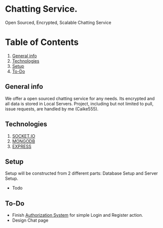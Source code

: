 # **Chatting Service.**
Open Sourced, Encrypted, Scalable Chatting Service


# Table of Contents
1. [General info](#general-info)
2. [Technologies](#technologies)
3. [Setup](#setup)
4. [To-Do](#To-Do)

## General info
We offer a open sourced chatting service for any needs. Its encrypted and all data is stored in Local Servers.
Project, including but not limited to pull, issue requests, are handled by me (Caike555).  

## Technologies
1. [SOCKET.IO](https://github.com/socketio/socket.io)
2. [MONGODB](https://github.com/mongodb/mongo)
3. [EXPRESS](https://github.com/expressjs/express)


## Setup
Setup will be constructed from 2 different parts: Database Setup and Server Setup. 
- Todo

## To-Do
* Finish [Authorization System](https://github.com/Caike555/Chat/tree/Auth_System) for simple Login and Register action.
* Design Chat page

